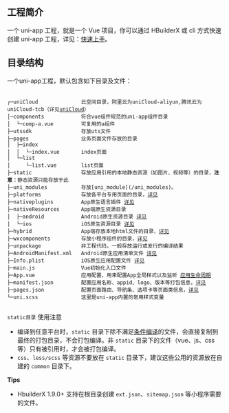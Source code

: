 ## 工程简介

一个 uni-app 工程，就是一个 Vue 项目，你可以通过 HBuilderX 或 cli 方式快速创建 uni-app 工程，详见：[快速上手](/quickstart-hx.html)。

## 目录结构

一个uni-app工程，默认包含如下目录及文件：

<pre v-pre="" data-lang="">
	<code class="lang-" style="padding:0">
┌─uniCloud              云空间目录，阿里云为uniCloud-aliyun,腾讯云为uniCloud-tcb（详见<a href="https://uniapp.dcloud.io/uniCloud/quickstart?structure&id=structure">uniCloud</a>）
│─components            符合vue组件规范的uni-app组件目录
│  └─comp-a.vue         可复用的a组件
├─utssdk                存放uts文件
├─pages                 业务页面文件存放的目录
│  ├─index
│  │  └─index.vue       index页面
│  └─list
│     └─list.vue        list页面
├─static                存放应用引用的本地静态资源（如图片、视频等）的目录，<b>注意：</b>静态资源只能存放于此
├─uni_modules           存放[uni_module](/uni_modules)。
├─platforms             存放各平台专用页面的目录，<a href="/tutorial/platform?id=%E6%95%B4%E4%BD%93%E7%9B%AE%E5%BD%95%E6%9D%A1%E4%BB%B6%E7%BC%96%E8%AF%91">详见</a>
├─nativeplugins         App原生语言插件 <a href="https://nativesupport.dcloud.net.cn/NativePlugin/README">详见</a>
├─nativeResources       App端原生资源目录
│  ├─android            Android原生资源目录 <a href="https://uniapp.dcloud.net.cn/tutorial/app-nativeresource-android">详见</a>
|  └─ios                iOS原生资源目录 <a href="https://uniapp.dcloud.net.cn/tutorial/app-nativeresource-ios.html#%E8%B5%84%E6%BA%90%E6%96%87%E4%BB%B6-bundle-resources">详见</a>
├─hybrid                App端存放本地html文件的目录，<a href="/component/web-view">详见</a>
├─wxcomponents          存放小程序组件的目录，<a href="/tutorial/miniprogram-subject?id=%E5%B0%8F%E7%A8%8B%E5%BA%8F%E7%BB%84%E4%BB%B6%E6%94%AF%E6%8C%81">详见</a>
├─unpackage             非工程代码，一般存放运行或发行的编译结果
├─AndroidManifest.xml   Android原生应用清单文件 <a href="https://uniapp.dcloud.net.cn/tutorial/app-nativeresource-android">详见</a>
├─Info.plist            iOS原生应用配置文件 <a href="https://uniapp.dcloud.net.cn/tutorial/app-nativeresource-ios">详见</a>
├─main.js               Vue初始化入口文件
├─App.vue               应用配置，用来配置App全局样式以及监听 <a href="/collocation/App#应用生命周期">应用生命周期</a>
├─manifest.json         配置应用名称、appid、logo、版本等打包信息，<a href="/collocation/manifest">详见</a>
├─pages.json            配置页面路由、导航条、选项卡等页面类信息，<a href="/collocation/pages">详见</a>
└─uni.scss              这里是uni-app内置的常用样式变量
	</code>
</pre>


`static目录` 使用注意
- 编译到任意平台时，`static` 目录下除不满足[条件编译](https://uniapp.dcloud.net.cn/tutorial/platform.html#static-%E7%9B%AE%E5%BD%95%E7%9A%84%E6%9D%A1%E4%BB%B6%E7%BC%96%E8%AF%91)的文件，会直接复制到最终的打包目录，不会打包编译。非 `static` 目录下的文件（vue、js、css 等）只有被引用时，才会被打包编译。
- `css`、`less/scss` 等资源不要放在 `static` 目录下，建议这些公用的资源放在自建的 `common` 目录下。

**Tips**
- HbuilderX 1.9.0+ 支持在根目录创建 `ext.json`、`sitemap.json` 等小程序需要的文件。
